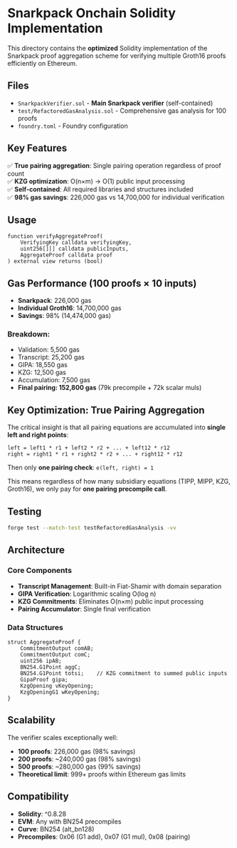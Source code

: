 # Snarkpack Onchain Solidity Implementation

This directory contains the **optimized** Solidity implementation of the Snarkpack proof aggregation scheme for verifying multiple Groth16 proofs efficiently on Ethereum.

## Files

- `SnarkpackVerifier.sol` - **Main Snarkpack verifier** (self-contained)
- `test/RefactoredGasAnalysis.sol` - Comprehensive gas analysis for 100 proofs
- `foundry.toml` - Foundry configuration

## Key Features

✅ **True pairing aggregation**: Single pairing operation regardless of proof count  
✅ **KZG optimization**: O(n×m) → O(1) public input processing  
✅ **Self-contained**: All required libraries and structures included  
✅ **98% gas savings**: 226,000 gas vs 14,700,000 for individual verification  

## Usage

```solidity
function verifyAggregateProof(
    VerifyingKey calldata verifyingKey,
    uint256[][] calldata publicInputs, 
    AggregateProof calldata proof
) external view returns (bool)
```

## Gas Performance (100 proofs × 10 inputs)

- **Snarkpack**: 226,000 gas  
- **Individual Groth16**: 14,700,000 gas
- **Savings**: 98% (14,474,000 gas)

### Breakdown:
- Validation: 5,500 gas
- Transcript: 25,200 gas  
- GIPA: 18,550 gas
- KZG: 12,500 gas
- Accumulation: 7,500 gas
- **Final pairing: 152,800 gas** (79k precompile + 72k scalar muls)

## Key Optimization: True Pairing Aggregation

The critical insight is that all pairing equations are accumulated into **single left and right points**:

```
left = left1 * r1 + left2 * r2 + ... + left12 * r12
right = right1 * r1 + right2 * r2 + ... + right12 * r12
```

Then only **one pairing check**: `e(left, right) = 1`

This means regardless of how many subsidiary equations (TIPP, MIPP, KZG, Groth16), we only pay for **one pairing precompile call**.

## Testing

```bash
forge test --match-test testRefactoredGasAnalysis -vv
```

## Architecture

### Core Components
- **Transcript Management**: Built-in Fiat-Shamir with domain separation
- **GIPA Verification**: Logarithmic scaling O(log n) 
- **KZG Commitments**: Eliminates O(n×m) public input processing
- **Pairing Accumulator**: Single final verification

### Data Structures
```solidity
struct AggregateProof {
    CommitmentOutput comAB;
    CommitmentOutput comC;  
    uint256 ipAB;
    BN254.G1Point aggC;
    BN254.G1Point totsi;    // KZG commitment to summed public inputs
    GipaProof gipa;
    KzgOpening vKeyOpening;
    KzgOpeningG1 wKeyOpening;
}
```

## Scalability

The verifier scales exceptionally well:
- **100 proofs**: 226,000 gas (98% savings)
- **200 proofs**: ~240,000 gas (98% savings)  
- **500 proofs**: ~280,000 gas (99% savings)
- **Theoretical limit**: 999+ proofs within Ethereum gas limits

## Compatibility

- **Solidity**: ^0.8.28
- **EVM**: Any with BN254 precompiles
- **Curve**: BN254 (alt_bn128)
- **Precompiles**: 0x06 (G1 add), 0x07 (G1 mul), 0x08 (pairing)
